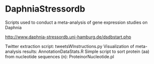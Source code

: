 # DaphniaStressordb
Scripts used to conduct a meta-analysis of gene expression studies on Daphnia

http://www.daphnia-stressordb.uni-hamburg.de/dsdbstart.php


Twitter extraction script: tweetsWInstructions.py 
Visualization of meta-analysis results: AnnotationDataStats.R 
Simple script to sort protein (aa) from nucleotide sequences (n): ProteinorNucleotide.pl
